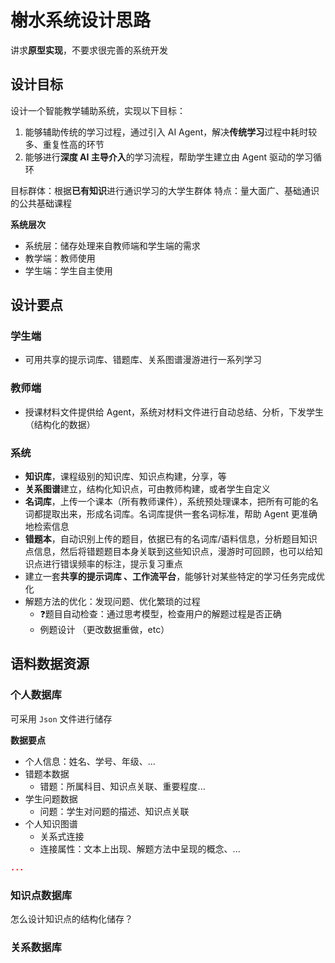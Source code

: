 # 榭水系统设计思路

讲求**原型实现**，不要求很完善的系统开发

## 设计目标

设计一个智能教学辅助系统，实现以下目标：

1. 能够辅助传统的学习过程，通过引入 AI Agent，解决**传统学习**过程中耗时较多、重复性高的环节
2. 能够进行**深度 AI 主导介入**的学习流程，帮助学生建立由 Agent 驱动的学习循环

目标群体：根据**已有知识**进行通识学习的大学生群体
特点：量大面广、基础通识的公共基础课程

**系统层次**

- 系统层：储存处理来自教师端和学生端的需求
- 教学端：教师使用
- 学生端：学生自主使用

## 设计要点

### 学生端

- 可用共享的提示词库、错题库、关系图谱漫游进行一系列学习

### 教师端

- 授课材料文件提供给 Agent，系统对材料文件进行自动总结、分析，下发学生（结构化的数据）
  
### 系统

- **知识库**，课程级别的知识库、知识点构建，分享，等
- **关系图谱**建立，结构化知识点，可由教师构建，或者学生自定义
- **名词库**，上传一个课本（所有教师课件），系统预处理课本，把所有可能的名词都提取出来，形成名词库。名词库提供一套名词标准，帮助 Agent 更准确地检索信息
- **错题本**，自动识别上传的题目，依据已有的名词库/语料信息，分析题目知识点信息，然后将错题题目本身关联到这些知识点，漫游时可回顾，也可以给知识点进行错误频率的标注，提示复习重点
- 建立一套**共享的提示词库 、工作流平台**，能够针对某些特定的学习任务完成优化
- 解题方法的优化：发现问题、优化繁琐的过程
  - ❓题目自动检查：通过思考模型，检查用户的解题过程是否正确
  - 例题设计 （更改数据重做，etc）

## 语料数据资源

### 个人数据库

可采用 `Json` 文件进行储存

**数据要点**

- 个人信息：姓名、学号、年级、...
- 错题本数据
  - 错题：所属科目、知识点关联、重要程度...
- 学生问题数据
  - 问题：学生对问题的描述、知识点关联
- 个人知识图谱
  - 关系式连接
  - 连接属性：文本上出现、解题方法中呈现的概念、...

```json
...
```

### 知识点数据库

怎么设计知识点的结构化储存？

### 关系数据库
